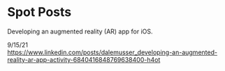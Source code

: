 # Spot Posts

Developing an augmented reality (AR) app for iOS.

9/15/21<br />
<https://www.linkedin.com/posts/dalemusser_developing-an-augmented-reality-ar-app-activity-6840416848769638400-h4ot>


